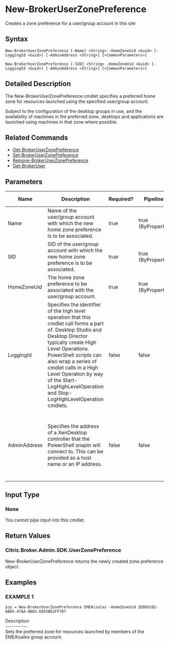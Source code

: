 ﻿# New-BrokerUserZonePreference

   Creates a zone preference for a user/group account in this site

## Syntax
```
New-BrokerUserZonePreference [-Name] <String> -HomeZoneUid <Guid> [-LoggingId <Guid>] [-AdminAddress <String>] [<CommonParameters>]

New-BrokerUserZonePreference [-SID] <String> -HomeZoneUid <Guid> [-LoggingId <Guid>] [-AdminAddress <String>] [<CommonParameters>]
```

## Detailed Description
   The New-BrokerUserZonePreference cmdlet specifies a preferred home zone for resources launched using the specified user/group account.

Subject to the configuration of the desktop groups in use, and the availability of machines in the preferred zone, desktops and applications are launched using machines in that zone where possible.

## Related Commands
  * [Get-BrokerUserZonePreference](Get-BrokerUserZonePreference.html)
  * [Set-BrokerUserZonePreference](Set-BrokerUserZonePreference.html)
  * [Remove-BrokerUserZonePreference](Remove-BrokerUserZonePreference.html)
  * [Get-BrokerUser](Get-BrokerUser.html)
## Parameters

| Name   | Description | Required? | Pipeline Input | Default Value |
| --- | --- | --- | --- | --- |
| Name | Name of the user/group account with which the new home zone preference is to be associated. | true | true (ByPropertyName) |  |
| SID | SID of the user/group account with which the new home zone preference is to be associated. | true | true (ByPropertyName) |  |
| HomeZoneUid | The home zone preference to be associated with the user/group account. | true | true (ByPropertyName) |  |
| LoggingId | Specifies the identifier of the high level operation that this cmdlet call forms a part of. Desktop Studio and Desktop Director typically create High Level Operations. PowerShell scripts can also wrap a series of cmdlet calls in a High Level Operation by way of the Start-LogHighLevelOperation and Stop-LogHighLevelOperation cmdlets. | false | false |  |
| AdminAddress | Specifies the address of a XenDesktop controller that the PowerShell snapin will connect to. This can be provided as a host name or an IP address. | false | false | Localhost. Once a value is provided by any cmdlet, this value will become the default. |

## Input Type
### None
   You cannot pipe input into this cmdlet.
## Return Values
### Citrix.Broker.Admin.SDK.UserZonePreference
   New-BrokerUserZonePreference returns the newly created zone preference object.
## Examples

### EXAMPLE 1
```
$zp = New-BrokerUserZonePreference EMEA\sales -HomeZoneUid 2E885C02-6B65-47AA-8B03-E855BE2FF7D7
```
   Description<br>-----------<br>Sets the preferred zone for resources launched by members of the EMEA\sales group account.
